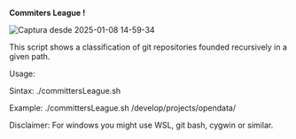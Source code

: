 **Commiters League !**

![Captura desde 2025-01-08 14-59-34](https://github.com/user-attachments/assets/6d7b9713-2455-42ea-a6d2-1d1baf2a8b0f)

This script shows a classification of git repositories founded recursively in a given path.


Usage:

Sintax: ./committersLeague.sh <path>

Example: ./committersLeague.sh /develop/projects/opendata/


Disclaimer: For windows you might use WSL, git bash, cygwin or similar.

